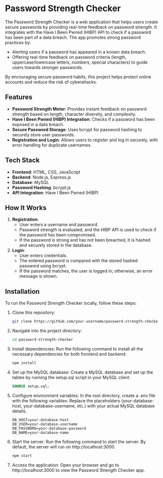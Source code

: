 # Password Strength Checker

The Password Strength Checker is a web application that helps users create secure passwords by providing real-time feedback on password strength. It integrates with the Have I Been Pwned (HIBP) API to check if a password has been part of a data breach. The app promotes strong password practices by:
- Alerting users if a password has appeared in a known data breach.
- Offering real-time feedback on password criteria (length, uppercase/lowercase letters, numbers, special characters) to guide users towards stronger passwords.

By encouraging secure password habits, this project helps protect online accounts and reduce the risk of cyberattacks.

## Features
- **Password Strength Meter**: Provides instant feedback on password strength based on length, character diversity, and complexity.
- **Have I Been Pwned (HIBP) Integration**: Checks if a password has been exposed in a data breach.
- **Secure Password Storage**: Uses bcrypt for password hashing to securely store user passwords.
- **Registration and Login**: Allows users to register and log in securely, with error handling for duplicate usernames.

## Tech Stack
- **Frontend**: HTML, CSS, JavaScript
- **Backend**: Node.js, Express.js
- **Database**: MySQL
- **Password Hashing**: bcrypt.js
- **API Integration**: Have I Been Pwned (HIBP)

## How It Works
1. **Registration**: 
   - User enters a username and password.
   - Password strength is evaluated, and the HIBP API is used to check if the password has been compromised.
   - If the password is strong and has not been breached, it is hashed and securely stored in the database.
2. **Login**:
   - User enters credentials.
   - The entered password is compared with the stored hashed password using bcrypt.
   - If the password matches, the user is logged in; otherwise, an error message is shown.

## Installation
To run the Password Strength Checker locally, follow these steps:

1. Clone this repository:
   ```bash
   git clone https://github.com/your-username/password-strength-checker.git
2. Navigate into the project directory:
   ```bash
   cd password-strength-checker
3. Install dependencies: Run the following command to install all the necessary dependencies for both frontend and backend:
   ```bash
   npm install
4. Set up the MySQL database: Create a MySQL database and set up the tables by running the setup.sql script in your MySQL client.
   ```SQL
   SOURCE setup.sql;
5. Configure environment variables: In the root directory, create a .env file with the following variables: Replace the placeholders (your-database-host, your-database-username, etc.) with your actual MySQL database details.
    ```
    DB_HOST=your-database-host
    DB_USER=your-database-username
    DB_PASSWORD=your-database-password
    DB_NAME=your-database-name
6. Start the server: Run the following command to start the server. By default, the server will run on http://localhost:3000.
    ```bash    
    npm start
7.  Access the application: Open your browser and go to http://localhost:3000 to view the Password Strength Checker app.


